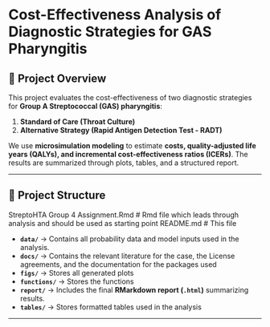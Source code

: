 # Cost-Effectiveness Analysis of Diagnostic Strategies for GAS Pharyngitis

## 📖 Project Overview
This project evaluates the cost-effectiveness of two diagnostic strategies for **Group A Streptococcal (GAS) pharyngitis**:
1. **Standard of Care (Throat Culture)**
2. **Alternative Strategy (Rapid Antigen Detection Test - RADT)**

We use **microsimulation modeling** to estimate **costs, quality-adjusted life years (QALYs), and incremental cost-effectiveness ratios (ICERs)**. 
The results are summarized through plots, tables, and a structured report.

---

## 📂 Project Structure
StreptoHTA Group 4 Assignment.Rmd # Rmd file which leads through analysis and should be used as starting point
README.md # This file

- **`data/`** → Contains all probability data and model inputs used in the analysis.
- **`docs/`** → Contains the relevant literature for the case, the License agreements, and the documentation for the packages used
- **`figs/`** → Stores all generated plots
- **`functions/`** → Stores the functions
- **`report/`** → Includes the final **RMarkdown report (`.html`)** summarizing results.
- **`tables/`** → Stores formatted tables used in the analysis 
---

